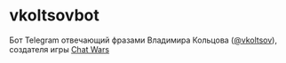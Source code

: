 # vkoltsovbot
Бот Telegram отвечающий фразами Владимира Кольцова ([@vkoltsov](https://t.me/vkoltsov)), создателя игры [Chat Wars](https://t.me/chatwarsbot)
